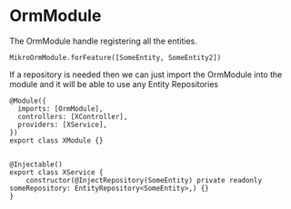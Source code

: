 # OrmModule

The OrmModule handle registering all the entities.

```
MikroOrmModule.forFeature([SomeEntity, SomeEntity2])
```

If a repository is needed then we can just import the OrmModule into the module and it will be able to use any Entity Repositories

```
@Module({
  imports: [OrmModule],
  controllers: [XController],
  providers: [XService],
})
export class XModule {}


@Injectable()
export class XService {
    constructor(@InjectRepository(SomeEntity) private readonly someRepository: EntityRepository<SomeEntity>,) {}
}
```